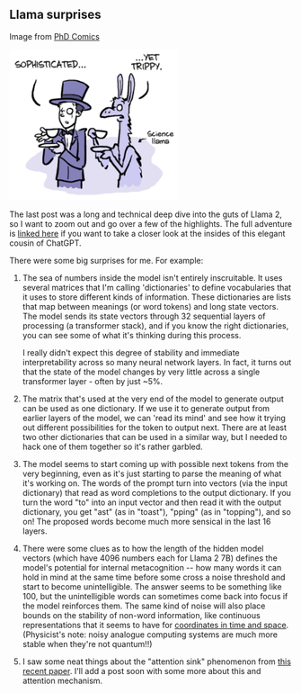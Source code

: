 ## Llama surprises

Image from [PhD Comics](https://phdcomics.com/comics/archive.php?comicid=1959)

<img src="/docs/assets/img/PhD-llama.png" target="_blank" rel="noreferrer noopener" alt="Llama transformer diagram" width="300" />

The last post was a long and technical deep dive into the guts of Llama 2, so I want to zoom out and go over a 
few of the highlights.  The full adventure is [linked here](https://landrewwray.github.io/2023/10/19/Inside-LLaMA-2.html) if you want to take a closer look at the insides of 
this elegant cousin of ChatGPT.

There were some big surprises for me.  For example:

1. The sea of numbers inside the model isn't entirely inscruitable.  It uses several matrices that I'm calling 'dictionaries' to define vocabularies that it uses to store different kinds of information.  These dictionaries are lists that map between meanings (or word tokens) and long state vectors.  The model sends its state vectors through 32 sequential layers of processing (a transformer stack), and if you know the right dictionaries, you can see some of what it's thinking during this process.
    
    I really didn't expect this degree of stability and immediate interpretability across so many neural network layers.  In fact, it turns out that the state of the model changes by very little across a single transformer layer - often by just ~5%.

2. The matrix that's used at the very end of the model to generate output can be used as one dictionary. If we use it 
to generate output from earlier layers of the model, we can 'read its mind' and see how it trying out different 
possibilities for the token to output next. There are at least two other dictionaries that can be used in a similar 
way, but I needed to hack one of them together so it's rather garbled.

3. The model seems to start coming up with possible next tokens from the very beginning, even as it's just starting 
to parse the meaning of what it's working on.  The words of the prompt turn into vectors (via the input dictionary) 
that read as word completions to the output dictionary.  If you turn the word "to" into an input vector and then 
read it with the output dictionary, you get "ast" (as in "toast"), "pping" (as in "topping"), and so on!  The proposed 
words become much more sensical in the last 16 layers.

4. There were some clues as to how the length of the hidden model vectors (which have 4096 numbers each for Llama 2 7B) defines 
the model's potential for internal metacognition -- how many words it can hold in mind at the same time before some 
cross a noise threshold and start to become unintelligible. The answer seems to be something like 100, but the unintelligible
words can sometimes come back into focus if the model reinforces them.  The same kind of noise will also place bounds on the
stability of non-word information, like continuous representations that it seems to have for
<a href = "https://arxiv.org/abs/2310.02207" target = "_blank" rel = "noreferrer noopener">coordinates in time and space</a>.
(Physicist's note: noisy analogue computing systems are much more stable when they're not quantum!!)

5. I saw some neat things about the "attention sink" phenomenon from
<a href = "https://arxiv.org/abs/2309.17453" target = "_blank" rel = "noreferrer noopener">this recent paper</a>.  I'll
add a post soon with some more about this and attention mechanism.
